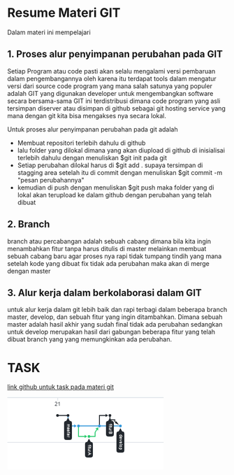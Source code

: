 # Resume Materi GIT 

Dalam materi ini mempelajari

## 1. Proses alur penyimpanan perubahan pada GIT

Setiap Program atau code pasti akan selalu mengalami versi pembaruan dalam pengembangannya oleh karena itu
terdapat tools dalam mengatur versi dari source code program yang mana salah satunya yang populer adalah GIT
yang digunakan developer untuk mengembangkan software secara bersama-sama GIT ini terdistribusi dimana code program yang asli tersimpan diserver atau disimpan di github sebagai git hosting service yang mana dengan git kita bisa mengakses nya secara lokal.

Untuk proses alur penyimpanan perubahan pada git adalah 
* Membuat repositori terlebih dahulu di github 
* lalu folder yang dilokal dimana yang akan diupload di github di inisialisai terlebih dahulu dengan menuliskan $git init pada git
* Setiap perubahan dilokal harus di $git add . supaya tersimpan di stagging area setelah itu di commit dengan menuliskan $git commit -m "pesan perubahannya"
* kemudian di push dengan menuliskan $git push maka folder yang di lokal akan terupload ke dalam github dengan perubahan yang telah dibuat

## 2. Branch

branch atau percabangan adalah sebuah cabang dimana bila kita ingin menambahkan fitur tanpa harus ditulis di master melainkan membuat sebuah cabang baru agar proses nya rapi tidak tumpang tindih yang mana setelah kode yang dibuat fix tidak ada perubahan maka akan di merge dengan master 

## 3. Alur kerja dalam berkolaborasi dalam GIT

untuk alur kerja dalam git lebih baik dan rapi terbagi dalam beberapa branch master, develop, dan sebuah fitur yang ingin ditambahkan. Dimana sebuah master adalah hasil akhir yang sudah final tidak ada perubahan sedangkan untuk develop merupakan hasil dari gabungan beberapa fitur yang telah dibuat branch yang yang memungkinkan ada perubahan.

# TASK 

[link github untuk task pada materi git](https://github.com/rahmanmue/praktikum-github)

![screenshots](screenshots/praktikum-github.png)



